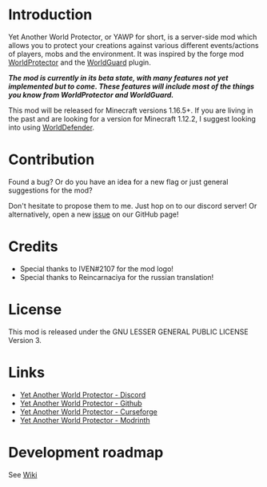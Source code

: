 # Introduction

Yet Another World Protector, or YAWP for short, is a server-side mod which allows you to protect your creations against
various different events/actions of players, mobs and the environment. It was inspired by the forge
mod [WorldProtector](https://www.curseforge.com/minecraft/mc-mods/worldprotector) and
the [WorldGuard](https://dev.bukkit.org/projects/worldguard) plugin.

***The mod is currently in its beta state, with many features not yet implemented but to come. These features will
include most of the things you know from WorldProtector and WorldGuard.***

This mod will be released for Minecraft versions 1.16.5+. If you are living in the past and are looking for a version
for Minecraft 1.12.2, I suggest looking into
using [WorldDefender](https://www.curseforge.com/minecraft/mc-mods/world-defender).

# Contribution

Found a bug? Or do you have an idea for a new flag or just general suggestions for the mod?

Don't hesitate to propose them to me. Just hop on to our discord server! Or alternatively, open a
new [issue](https://github.com/Z0rdak/Yet-Another-World-Protector/issues) on our GitHub page!

# Credits

- Special thanks to IVEN#2107 for the mod logo!
- Special thanks to Reincarnaciya for the russian translation!

# License

This mod is released under the GNU LESSER GENERAL PUBLIC LICENSE Version 3.

# Links

* [Yet Another World Protector - Discord]( https://discord.gg/d7hArKCUtm)
* [Yet Another World Protector - Github](https://github.com/Z0rdak/Yet-Another-World-Protector)
* [Yet Another World Protector - Curseforge](https://www.curseforge.com/minecraft/mc-mods/yawp)
* [Yet Another World Protector - Modrinth](https://modrinth.com/mod/yawp)

# Development roadmap

See [Wiki](https://github.com/Z0rdak/Yet-Another-World-Protector/wiki)
